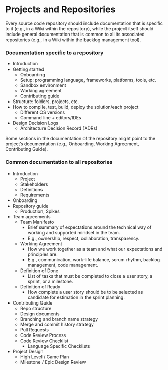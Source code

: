# Projects and Repositories

Every source code repository should include documentation that is specific to it (e.g., in a Wiki within the repository), while the project itself should include general documentation that is common to all its associated repositories (e.g., in a Wiki within the backlog management tool).

### Documentation specific to a repository <a href="#documentation-specific-to-a-repository" id="documentation-specific-to-a-repository"></a>

* Introduction
* Getting started
  * Onboarding
  * Setup: programming language, frameworks, platforms, tools, etc.
  * Sandbox environment
  * Working agreement
  * Contributing guide
* Structure: folders, projects, etc.
* How to compile, test, build, deploy the solution/each project
  * Different OS versions
  * Command line + editors/IDEs
* Design Decision Logs
  * Architecture Decision Record (ADRs)

Some sections in the documentation of the repository might point to the project’s documentation (e.g., Onboarding, Working Agreement, Contributing Guide).

### Common documentation to all repositories <a href="#common-documentation-to-all-repositories" id="common-documentation-to-all-repositories"></a>

* Introduction
  * Project
  * Stakeholders
  * Definitions
  * Requirements
* Onboarding
* Repository guide
  * Production, Spikes
* Team agreements
  * Team Manifesto
    * Brief summary of expectations around the technical way of working and supported mindset in the team.
    * E.g., ownership, respect, collaboration, transparency.
  * Working Agreement
    * How we work together as a team and what our expectations and principles are.
    * E.g., communication, work-life balance, scrum rhythm, backlog management, code management.
  * Definition of Done
    * List of tasks that must be completed to close a user story, a sprint, or a milestone.
  * Definition of Ready
    * How complete a user story should be to be selected as candidate for estimation in the sprint planning.
* Contributing Guide
  * Repo structure
  * Design documents
  * Branching and branch name strategy
  * Merge and commit history strategy
  * Pull Requests
  * Code Review Process
  * Code Review Checklist
    * Language Specific Checklists
* Project Design
  * High Level / Game Plan
  * Milestone / Epic Design Review

